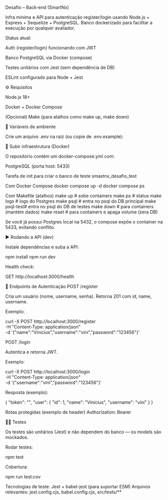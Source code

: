 Desafio – Back-end (SmartNx)

Infra mínima e API para autenticação register/login usando Node.js + Express + Sequelize + PostgreSQL.
Banco dockerizado para facilitar a execução por qualquer avaliador.

Status atual:

Auth (register/login) funcionando com JWT

Banco PostgreSQL via Docker (compose)

Testes unitários com Jest (sem dependência de DB)

ESLint configurado para Node + Jest

⚙️ Requisitos

Node.js 18+

Docker + Docker Compose

(Opcional) Make (para atalhos como make up, make down)

🧪 Variáveis de ambiente

Crie um arquivo .env na raiz (ou copie de .env.example):

🐳 Subir infraestrutura (Docker)

O repositório contém um docker-compose.yml com:

PostgreSQL (porta host: 5433)

Tarefa de init para criar o banco de teste smastnx_desafio_test

Com Docker Compose
docker compose up -d
docker compose ps

Com Makefile (atalhos)
make up       # sobe containers
make ps       # status
make logs     # logs do Postgres
make psql     # entra no psql do DB principal
make psql-test# entra no psql do DB de testes
make down     # para containers (mantém dados)
make reset    # para containers e apaga volume (zera DB)


Se você já possui Postgres local na 5432, o compose expõe o container na 5433, evitando conflito.

▶️ Rodando a API (dev)

Instale dependências e suba a API:

npm install
npm run dev


Health check:

GET http://localhost:3000/health

🔐 Endpoints de Autenticação
POST /register

Cria um usuário (nome, username, senha).
Retorna 201 com id, name, username.

Exemplo:

curl -X POST http://localhost:3000/register \
  -H "Content-Type: application/json" \
  -d '{"name":"Vinicius","username":"vini","password":"123456"}'

POST /login

Autentica e retorna JWT.

Exemplo:

curl -X POST http://localhost:3000/login \
  -H "Content-Type: application/json" \
  -d '{"username":"vini","password":"123456"}'


Resposta (exemplo):

{
  "token": "<jwt>",
  "user": { "id": 1, "name": "Vinicius", "username": "vini" }
}

Rotas protegidas (exemplo de header)
Authorization: Bearer <token>

🧑‍🔧 Testes

Os testes são unitários (Jest) e não dependem do banco — os models são mockados.

Rodar testes:

npm test


Cobertura:

npm run test:cov


Tecnologias de teste: Jest + babel-jest (para suportar ESM)
Arquivos relevantes: jest.config.cjs, babel.config.cjs, src/tests/**
